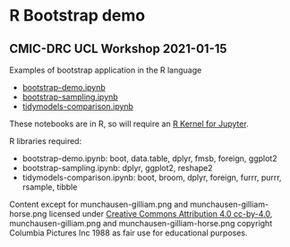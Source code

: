 # R Bootstrap demo
## CMIC-DRC UCL Workshop 2021-01-15

Examples of bootstrap application in the R language
* [bootstrap-demo.ipynb](bootstrap-demo.ipynb) 
* [bootstrap-sampling.ipynb](bootstrap-sampling.ipynb)
* [tidymodels-comparison.ipynb](tidymodels-comparison.ipynb)

These notebooks are in R, so will require an [R Kernel for Jupyter](https://docs.anaconda.com/anaconda/navigator/tutorials/r-lang/).

R libraries required: 
* bootstrap-demo.ipynb: boot, data.table, dplyr, fmsb, foreign, ggplot2
* bootstrap-sampling.ipynb: dplyr, ggplot2, reshape2
* tidymodels-comparison.ipynb: boot, broom, dplyr, foreign, furrr, purrr, rsample, tibble

Content except for munchausen-gilliam.png and munchausen-gilliam-horse.png licensed under [Creative Commons Attribution 4.0 cc-by-4.0](https://creativecommons.org/licenses/by/4.0/), munchausen-gilliam.png and munchausen-gilliam-horse.png copyright Columbia Pictures Inc 1988 as fair use for educational purposes.